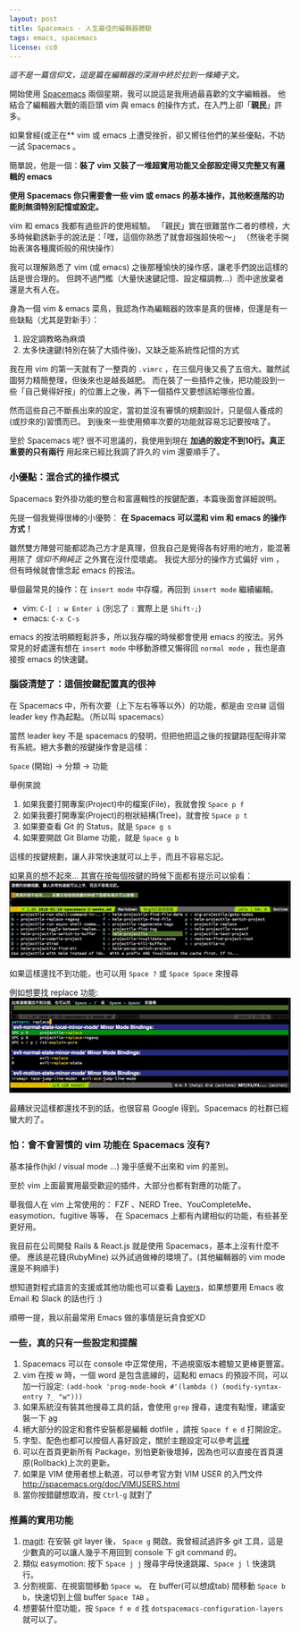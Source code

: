```yaml
---
layout: post
title: Spacemacs - 人生最佳的編輯器體驗
tags: emacs, spacemacs
license: cc0
---
```

*這不是一篇信仰文，這是篇在編輯器的深淵中終於拉到一條繩子文。*

開始使用 [Spacemacs](http://spacemacs.org) 兩個星期，我可以說這是我用過最喜歡的文字編輯器。
他結合了編輯器大戰的兩巨頭 vim 與 emacs 的操作方式，在入門上卻「**親民**」許多。

如果曾經(或正在** vim 或 emacs 上遭受挫折，卻又嚮往他們的某些優點，不妨一試 Spacemacs 。

簡單說，他是一個：**裝了 vim 又裝了一堆超實用功能又全部設定得又完整又有邏輯的 emacs**

**使用 Spacemacs 你只需要會一些 vim 或 emacs 的基本操作，其他較進階的功能則無須特別記憶或設定。**

<!-- more -->

vim 和 emacs 我都有過些許的使用經驗。
「親民」實在很難當作二者的標榜，大多時候勸誘新手的說法是：「嘿，這個你熟悉了就會超強超快啦～」
（然後老手開始表演各種魔術般的飛快操作）

我可以理解熟悉了 vim (或 emacs) 之後那種愉快的操作感，讓老手們說出這樣的話是很合理的。
但跨不過門檻（大量快速鍵記憶、設定檔調教...）而中途放棄者還是大有人在。

身為一個 vim & emacs 菜鳥，我認為作為編輯器的效率是真的很棒，但還是有一些缺點（尤其是對新手）：
1. 設定調教略為麻煩
1. 太多快速鍵(特別在裝了大插件後)，又缺乏能系統性記憶的方式

我在用 vim 的第一天就有了一整頁的 `.vimrc` ，在三個月後又長了五倍大。雖然試圖努力精簡整理，但後來也是越長越肥。
而在裝了一些插件之後，把功能設到一些「自己覺得好按」的位置上之後，再下一個插件又要想該給哪些位置。

然而這些自己不斷長出來的設定，當初並沒有審慎的規劃設計，只是個人養成的(或抄來的)習慣而已。
到後來一些使用頻率次要的功能就容易忘記要按啥了。

至於 Spacemacs 呢? 很不可思議的，我使用到現在 **加過的設定不到10行。真正重要的只有兩行** 用起來已經比我調了許久的 vim 還要順手了。

### 小優點：混合式的操作模式

Spacemacs 對外掛功能的整合和富邏輯性的按鍵配置，本篇後面會詳細說明。

先提一個我覺得很棒的小優勢： **在 Spacemacs 可以混和 vim 和 emacs 的操作方式！**

雖然雙方陣營可能都認為己方才是真理，但我自己是覺得各有好用的地方，能混著用除了 *信仰不夠純正* 之外實在沒什麼壞處。
我從大部分的操作方式偏好 vim ，但有時候就會懷念起 emacs 的按法。

舉個最常見的操作：在 `insert mode` 中存檔，再回到 `insert mode` 繼續編輯。

- vim: `C-[ : w Enter i` (別忘了 `:` 實際上是 `Shift-;`)
- emacs: `C-x C-s`

emacs 的按法明顯輕鬆許多，所以我存檔的時候都會使用 emacs 的按法。另外常見的好處還有想在 `insert mode` 中移動游標又懶得回 `normal mode` ，我也是直接按 emacs 的快速鍵。


### 腦袋清楚了：這個按鍵配置真的很神

在 Spacemacs 中，所有次要（上下左右等等以外）的功能，都是由 `空白鍵` 這個 leader key 作為起點。（所以叫 spacemacs）

當然 leader key 不是 spacemacs 的發明，但把他把這之後的按鍵路徑配得非常有系統。絕大多數的按鍵操作會是這樣：

`Space` (開始) -> 分類 -> 功能

舉例來說
1. 如果我要打開專案(Project)中的檔案(File)，我就會按 `Space p f`
1. 如果我要打開專案(Project)的樹狀結構(Tree)，就會按 `Space p t`
1. 如果要查看 Git 的 Status，就是 `Space g s`
1. 如果要開啟 Git Blame 功能，就是 `Space g b`

這樣的按鍵規劃，讓人非常快速就可以上手，而且不容易忘記。

如果真的想不起來... 其實在按每個按鍵的時候下面都有提示可以偷看：
![SPC-p hint](./img/2018/01/emacs_2_weeks/1.jpg)

如果這樣還找不到功能，也可以用 `Space ?` 或 `Space Space` 來搜尋

例如想要找 replace 功能:
![SPC-? hint](./img/2018/01/emacs_2_weeks/2.jpg)

最糟狀況這樣都還找不到的話，也很容易 Google 得到。Spacemacs 的社群已經蠻大的了。


### 怕：會不會習慣的 vim 功能在 Spacemacs 沒有?

基本操作(hjkl / visual mode ...) 幾乎感覺不出來和 vim 的差別。

至於 vim 上面最實用最受歡迎的插件，大部分也都有對應的功能了。

舉我個人在 vim 上常使用的： FZF 、NERD Tree、YouCompleteMe、easymotion、fugitive 等等，
在 Spacemacs 上都有內建相似的功能，有些甚至更好用。

我目前在公司開發 Rails & React.js 就是使用 Spacemacs，基本上沒有什麼不便。
應該是花錢(RubyMine) 以外試過做棒的環境了。(其他編輯器的 vim mode 還是不夠順手)

想知道對程式語言的支援或其他功能也可以查看 [Layers](https://github.com/syl20bnr/spacemacs/tree/master/layers)，如果想要用 Emacs 收 Email 和 Slack 的話也行 :)

順帶一提，我以前最常用 Emacs 做的事情是玩貪食蛇XD

### 一些，真的只有一些設定和提醒

1. Spacemacs 可以在 console 中正常使用，不過視窗版本體驗又更棒更豐富。
1. vim 在按 w 時，一個 word 是包含底線的，這點和 emacs 的預設不同，可以加一行設定: `(add-hook 'prog-mode-hook #'(lambda () (modify-syntax-entry ?_ "w")))`
1. 如果系統沒有裝其他搜尋工具的話，會使用 `grep` 搜尋，速度有點慢，建議安裝一下 [ag](https://github.com/ggreer/the_silver_searcher)
1. 絕大部分的設定和套件安裝都是編輯 dotfile ，請按 `Space f e d` 打開設定。
1. 字型、配色也都可以按個人喜好設定，關於主題設定可以參考[這裡](https://emacs.stackexchange.com/questions/24958/how-install-a-custom-theme-to-spacemacs)
1. 可以在首頁更新所有 Package，別怕更新後壞掉，因為也可以直接在首頁還原(Rollback)上次的更新。
1. 如果是 VIM 使用者想上軌道，可以參考官方對 VIM USER 的入門文件 <http://spacemacs.org/doc/VIMUSERS.html>
1. 當你按錯鍵想取消，按 `Ctrl-g` 就對了

### 推薦的實用功能
1. [magit](https://github.com/magit/magit): 在安裝 git layer 後， `Space g` 開啟。我曾經試過許多 git 工具，這是少數真的可以讓人幾乎不用回到 console 下 git command 的。
1. 類似 easymotion: 按下 `Space j j` 搜尋字母快速跳躍、`Space j l` 快速跳行。
1. 分割視窗、在視窗間移動 `Space w`。 在 buffer(可以想成tab) 間移動 `Space b b`，快速切到上個 buffer `Space TAB` 。
1. 想要裝什麼功能，按 `Space f e d` 找 `dotspacemacs-configuration-layers` 就可以了。
